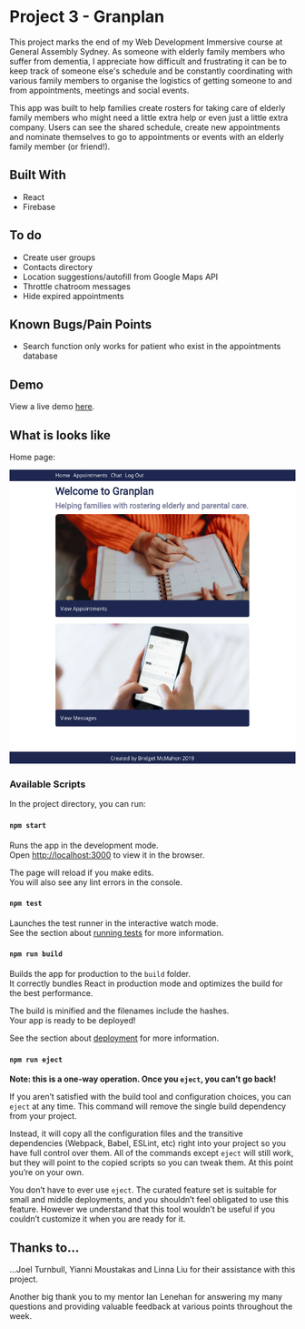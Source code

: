 # Project 3 - Granplan

This project marks the end of my Web Development Immersive course at General Assembly Sydney. As someone with elderly family members who suffer from dementia, I appreciate how difficult and frustrating it can be to keep track of someone else's schedule and be constantly coordinating with various family members to organise the logistics of getting someone to and from appointments, meetings and social events.

This app was built to help families create rosters for taking care of elderly family members who might need a little extra help or even just a little extra company. Users can see the shared schedule, create new appointments and nominate themselves to go to appointments or events with an elderly family member (or friend!).

## Built With
- React
- Firebase

## To do
- Create user groups
- Contacts directory
- Location suggestions/autofill from Google Maps API
- Throttle chatroom messages
- Hide expired appointments

## Known Bugs/Pain Points
- Search function only works for patient who exist in the appointments database

## Demo

View a live demo [here](bridgetmcmahon.github.io/project3/#/).

## What is looks like
Home page:

![Home Page](/src/home-page-example.png)

### Available Scripts

In the project directory, you can run:

#### `npm start`

Runs the app in the development mode.<br>
Open [http://localhost:3000](http://localhost:3000) to view it in the browser.

The page will reload if you make edits.<br>
You will also see any lint errors in the console.

#### `npm test`

Launches the test runner in the interactive watch mode.<br>
See the section about [running tests](https://facebook.github.io/create-react-app/docs/running-tests) for more information.

#### `npm run build`

Builds the app for production to the `build` folder.<br>
It correctly bundles React in production mode and optimizes the build for the best performance.

The build is minified and the filenames include the hashes.<br>
Your app is ready to be deployed!

See the section about [deployment](https://facebook.github.io/create-react-app/docs/deployment) for more information.

#### `npm run eject`

**Note: this is a one-way operation. Once you `eject`, you can’t go back!**

If you aren’t satisfied with the build tool and configuration choices, you can `eject` at any time. This command will remove the single build dependency from your project.

Instead, it will copy all the configuration files and the transitive dependencies (Webpack, Babel, ESLint, etc) right into your project so you have full control over them. All of the commands except `eject` will still work, but they will point to the copied scripts so you can tweak them. At this point you’re on your own.

You don’t have to ever use `eject`. The curated feature set is suitable for small and middle deployments, and you shouldn’t feel obligated to use this feature. However we understand that this tool wouldn’t be useful if you couldn’t customize it when you are ready for it.

## Thanks to...
...Joel Turnbull, Yianni Moustakas and Linna Liu for their assistance with this project.

Another big thank you to my mentor Ian Lenehan for answering my many questions and providing valuable feedback at various points throughout the week.

